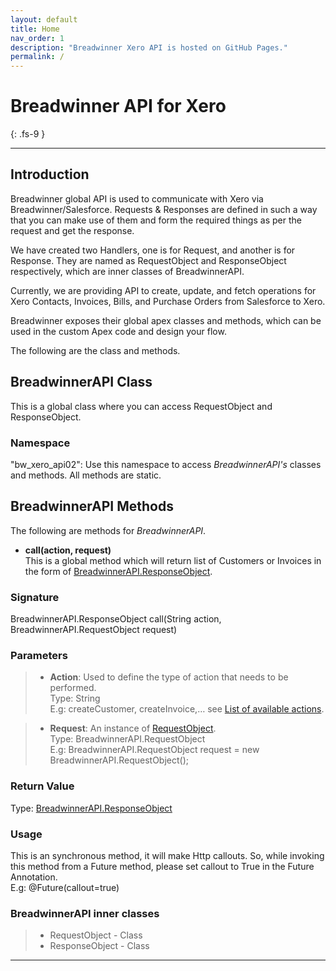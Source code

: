 ```yaml
---
layout: default
title: Home
nav_order: 1
description: "Breadwinner Xero API is hosted on GitHub Pages."
permalink: /
---
```


# Breadwinner API for Xero
{: .fs-9 }


---

## Introduction
Breadwinner global API is used to communicate with Xero via Breadwinner/Salesforce. Requests & Responses are defined in such a way that you can make use of them and form the required things as per the request and get the response.

We have created two Handlers, one is for Request, and another is for Response. They are named as RequestObject and ResponseObject respectively, which are inner classes of BreadwinnerAPI.

Currently, we are providing API to create, update, and fetch operations for Xero Contacts, Invoices, Bills, and Purchase Orders from Salesforce to Xero.

Breadwinner exposes their global apex classes and methods, which can be used in the custom Apex code and design your flow. 

The following are the class and methods.

## BreadwinnerAPI Class 
This is a global class where you can access RequestObject and ResponseObject.

### Namespace
"bw_xero_api02": Use this namespace to access <i>BreadwinnerAPI's</i> classes and methods. All methods are static.

## BreadwinnerAPI Methods
The following are methods for <i>BreadwinnerAPI</i>.
- <b>call(action, request)</b><br/>
This is a global method which will return list of Customers or Invoices in the form of [BreadwinnerAPI.ResponseObject](https://dev-xero.breadwinner.com/docs/response/).

### Signature
BreadwinnerAPI.ResponseObject call(String action, BreadwinnerAPI.RequestObject request)

### Parameters
>  - <b>Action</b>: Used to define the type of action that needs to be performed.<br/>
Type: String<br/>
E.g: createCustomer, createInvoice,… see [List of available actions](https://dev-xero.breadwinner.com/docs/configuration/).

>  - <b>Request</b>: An instance of [RequestObject](https://dev-xero.breadwinner.com/docs/configuration/).<br/>
Type: BreadwinnerAPI.RequestObject<br/>
E.g:  BreadwinnerAPI.RequestObject request = new BreadwinnerAPI.RequestObject();

### Return Value
Type: [BreadwinnerAPI.ResponseObject](https://dev-xero.breadwinner.com/docs/response/)

### Usage
This is an synchronous method, it will make Http callouts. So, while invoking this method from a Future method, please set callout to True in the Future Annotation.<br/>
E.g: @Future(callout=true)

### BreadwinnerAPI inner classes

> - RequestObject - Class
> - ResponseObject - Class





---
